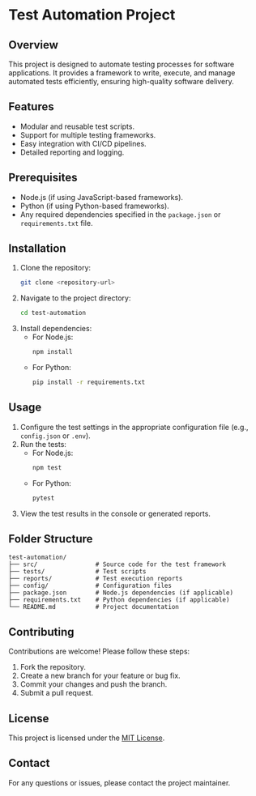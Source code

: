 # Test Automation Project

## Overview
This project is designed to automate testing processes for software applications. It provides a framework to write, execute, and manage automated tests efficiently, ensuring high-quality software delivery.

## Features
- Modular and reusable test scripts.
- Support for multiple testing frameworks.
- Easy integration with CI/CD pipelines.
- Detailed reporting and logging.

## Prerequisites
- Node.js (if using JavaScript-based frameworks).
- Python (if using Python-based frameworks).
- Any required dependencies specified in the `package.json` or `requirements.txt` file.

## Installation
1. Clone the repository:
   ```bash
   git clone <repository-url>
   ```
2. Navigate to the project directory:
   ```bash
   cd test-automation
   ```
3. Install dependencies:
   - For Node.js:
     ```bash
     npm install
     ```
   - For Python:
     ```bash
     pip install -r requirements.txt
     ```

## Usage
1. Configure the test settings in the appropriate configuration file (e.g., `config.json` or `.env`).
2. Run the tests:
   - For Node.js:
     ```bash
     npm test
     ```
   - For Python:
     ```bash
     pytest
     ```
3. View the test results in the console or generated reports.

## Folder Structure
```
test-automation/
├── src/                # Source code for the test framework
├── tests/              # Test scripts
├── reports/            # Test execution reports
├── config/             # Configuration files
├── package.json        # Node.js dependencies (if applicable)
├── requirements.txt    # Python dependencies (if applicable)
└── README.md           # Project documentation
```

## Contributing
Contributions are welcome! Please follow these steps:
1. Fork the repository.
2. Create a new branch for your feature or bug fix.
3. Commit your changes and push the branch.
4. Submit a pull request.

## License
This project is licensed under the [MIT License](LICENSE).

## Contact
For any questions or issues, please contact the project maintainer.

